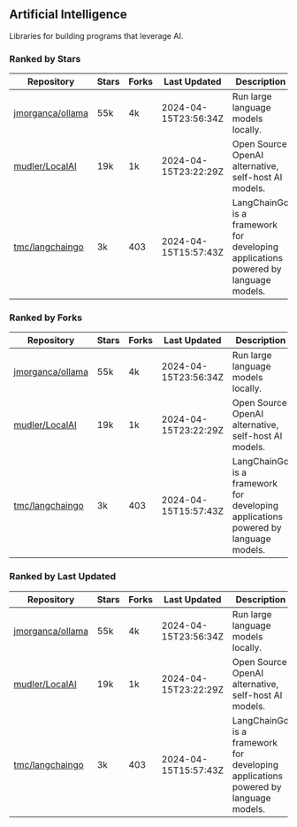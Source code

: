 ## Artificial Intelligence

Libraries for building programs that leverage AI.

### Ranked by Stars

| Repository | Stars | Forks | Last Updated | Description | 
|------------|-------|-------|--------------|-------------|
| [jmorganca/ollama](https://github.com/jmorganca/ollama) | 55k | 4k | 2024-04-15T23:56:34Z |  Run large language models locally. |
| [mudler/LocalAI](https://github.com/mudler/LocalAI) | 19k | 1k | 2024-04-15T23:22:29Z |  Open Source OpenAI alternative, self-host AI models. |
| [tmc/langchaingo](https://github.com/tmc/langchaingo) | 3k | 403 | 2024-04-15T15:57:43Z |  LangChainGo is a framework for developing applications powered by language models. |

### Ranked by Forks

| Repository | Stars | Forks | Last Updated | Description | 
|------------|-------|-------|--------------|-------------|
| [jmorganca/ollama](https://github.com/jmorganca/ollama) | 55k | 4k | 2024-04-15T23:56:34Z |  Run large language models locally. |
| [mudler/LocalAI](https://github.com/mudler/LocalAI) | 19k | 1k | 2024-04-15T23:22:29Z |  Open Source OpenAI alternative, self-host AI models. |
| [tmc/langchaingo](https://github.com/tmc/langchaingo) | 3k | 403 | 2024-04-15T15:57:43Z |  LangChainGo is a framework for developing applications powered by language models. |

### Ranked by Last Updated

| Repository | Stars | Forks | Last Updated | Description | 
|------------|-------|-------|--------------|-------------|
| [jmorganca/ollama](https://github.com/jmorganca/ollama) | 55k | 4k | 2024-04-15T23:56:34Z |  Run large language models locally. |
| [mudler/LocalAI](https://github.com/mudler/LocalAI) | 19k | 1k | 2024-04-15T23:22:29Z |  Open Source OpenAI alternative, self-host AI models. |
| [tmc/langchaingo](https://github.com/tmc/langchaingo) | 3k | 403 | 2024-04-15T15:57:43Z |  LangChainGo is a framework for developing applications powered by language models. |

